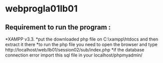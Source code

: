 # webprogla01lb01

## Requirement to run the program : 
*XAMPP v3.3.
*put the downloaded php file on C:\xampp\htdocs and then extract it there
*to run the php file you need to open the browser and type http://localhost/web/lb01/session02/sub/index.php 
*if the database connection error import this sql file in your localhost/phpmyadmin/
